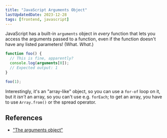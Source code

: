 ```yaml
---
title: "JavaScript Arguments Object"
lastUpdatedDate: 2023-12-28
tags: [frontend, javascript]
---
```


JavaScript has a built-in `arguments` object in *every* function that lets you access the arguments passed to a function, even if the function doesn't have any listed parameters! (What. *What*.)

```javascript
function foo() {
  // This is fine, apparently?
  console.log(arguments[0]);
  // Expected output: 1
}

foo(1);
```

Interestingly, it's an "array-like" object, so you can use a `for-of` loop on it, but it *isn't* an array, so you can't use e.g. `forEach`; to get an array, you have to use `Array.from()` or the spread operator.

## References

- ["The arguments object"](https://developer.mozilla.org/en-US/docs/Web/JavaScript/Reference/Functions/arguments)